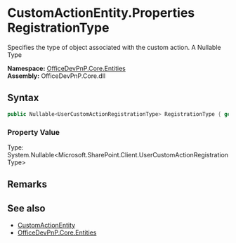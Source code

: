 # CustomActionEntity.Properties RegistrationType
 Specifies the type of object associated with the custom action. A Nullable Type   

**Namespace:** [OfficeDevPnP.Core.Entities](OfficeDevPnP.Core.Entities.md)  
**Assembly:** OfficeDevPnP.Core.dll  
## Syntax
```C#
public Nullable<UserCustomActionRegistrationType> RegistrationType { get; set; }
```

### Property Value
Type: System.Nullable<Microsoft.SharePoint.Client.UserCustomActionRegistrationType>  

## Remarks
  
## See also
- [CustomActionEntity](OfficeDevPnP.Core.Entities.CustomActionEntity.md) 
- [OfficeDevPnP.Core.Entities](OfficeDevPnP.Core.Entities.md) 
